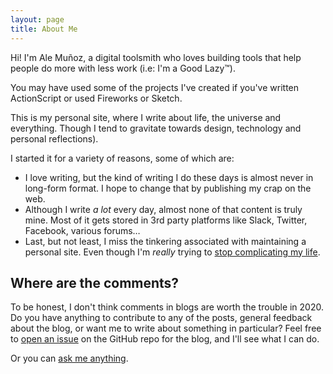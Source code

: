 ```yaml
---
layout: page
title: About Me
---
```


Hi! I'm Ale Muñoz, a digital toolsmith who loves building tools that help people do more with less work (i.e: I'm a Good Lazy™).

You may have used some of the projects I've created if you've written ActionScript or used Fireworks or Sketch.

This is my personal site, where I write about life, the universe and everything. Though I tend to gravitate towards design, technology and personal reflections).

I started it for a variety of reasons, some of which are:

- I love writing, but the kind of writing I do these days is almost never in long-form format. I hope to change that by publishing my crap on the web.
- Although I write *a lot* every day, almost none of that content is truly mine. Most of it gets stored in 3rd party platforms like Slack, Twitter, Facebook, various forums…
- Last, but not least, I miss the tinkering associated with maintaining a personal site. Even though I'm *really* trying to [stop complicating my life](/stop-complicating-your-life/).

## Where are the comments?

To be honest, I don't think comments in blogs are worth the trouble in 2020. Do you have anything to contribute to any of the posts, general feedback about the blog, or want me to write about something in particular? Feel free to [open an issue](https://github.com/bomberstudios/me/issues) on the GitHub repo for the blog, and I'll see what I can do.

Or you can [ask me anything](https://github.com/bomberstudios/ama).
